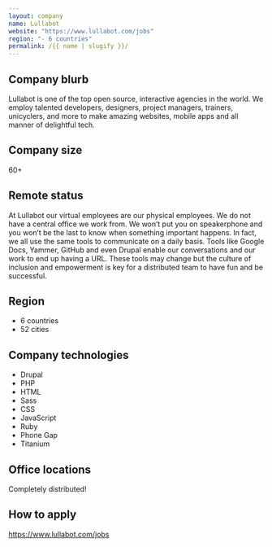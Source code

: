 ```yaml
---
layout: company
name: Lullabot
website: "https://www.lullabot.com/jobs"
region: "- 6 countries"
permalink: /{{ name | slugify }}/
---
```


## Company blurb

Lullabot is one of the top open source, interactive agencies in the world. We employ talented developers, designers, project managers, trainers, unicyclers, and more to make amazing websites, mobile apps and all manner of delightful tech.

## Company size

60+

## Remote status

At Lullabot our virtual employees are our physical employees. We do not have a central office we work from. We won’t put you on speakerphone and you won’t be the last to know when something important happens. In fact, we all use the same tools to communicate on a daily basis. Tools like Google Docs, Yammer, GitHub and even Drupal enable our conversations and our work to end up having a URL. These tools may change but the culture of inclusion and empowerment is key for a distributed team to have fun and be successful.

## Region

- 6 countries
- 52 cities

## Company technologies

- Drupal
- PHP
- HTML
- Sass
- CSS
- JavaScript
- Ruby
- Phone Gap
- Titanium

## Office locations

Completely distributed!

## How to apply

https://www.lullabot.com/jobs